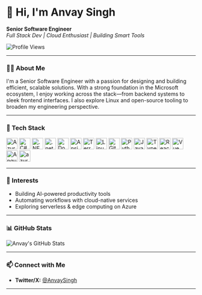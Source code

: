 # 👋 Hi, I'm Anvay Singh

**Senior Software Engineer**  
*Full Stack Dev | Cloud Enthusiast | Building Smart Tools*

![Profile Views](https://komarev.com/ghpvc/?username=anvaysingh&label=Profile%20views&color=0e75b6&style=flat)

---

### 👨‍💻 About Me

I'm a Senior Software Engineer with a passion for designing and building efficient, scalable solutions. With a strong foundation in the Microsoft ecosystem, I enjoy working across the stack—from backend systems to sleek frontend interfaces. I also explore Linux and open-source tooling to broaden my engineering perspective.

---

### 🔧 Tech Stack

<div align="left">
  <img src="https://cdn.jsdelivr.net/gh/devicons/devicon/icons/azure/azure-original.svg" height="30" alt="Azure" />
  <img src="https://cdn.jsdelivr.net/gh/devicons/devicon/icons/csharp/csharp-original.svg" height="30" alt="C#" />
  <img src="https://cdn.jsdelivr.net/gh/devicons/devicon/icons/dot-net/dot-net-original.svg" height="30" alt=".NET" />
  <img src="https://cdn.jsdelivr.net/gh/devicons/devicon@latest/icons/dotnetcore/dotnetcore-original.svg" height="30" alt=".netcore"/>
  <img src="https://cdn.jsdelivr.net/gh/devicons/devicon@latest/icons/docker/docker-original-wordmark.svg" height="30" alt="Docker" />
  <img src="https://cdn.jsdelivr.net/gh/devicons/devicon@latest/icons/ansible/ansible-original-wordmark.svg" height="30" alt="Ansible"/>
  <img src="https://cdn.jsdelivr.net/gh/devicons/devicon@latest/icons/terraform/terraform-original-wordmark.svg" height="30" alt="Terraform"/>
  <img src="https://cdn.jsdelivr.net/gh/devicons/devicon/icons/linux/linux-original.svg" height="30" alt="Linux" />
  <img src="https://cdn.jsdelivr.net/gh/devicons/devicon/icons/git/git-original.svg" height="30" alt="Git" />
  <img src="https://cdn.jsdelivr.net/gh/devicons/devicon/icons/python/python-original.svg" height="30" alt="Python" />
  <img src="https://cdn.jsdelivr.net/gh/devicons/devicon/icons/javascript/javascript-original.svg" height="30" alt="JavaScript" />
  <img src="https://cdn.jsdelivr.net/gh/devicons/devicon/icons/typescript/typescript-original.svg" height="30" alt="TypeScript" />
  <img src="https://cdn.jsdelivr.net/gh/devicons/devicon/icons/react/react-original.svg" height="30" alt="React" />
  <img src="https://cdn.jsdelivr.net/gh/devicons/devicon/icons/vuejs/vuejs-original.svg" height="30" alt="Vue" />
  <img src="https://cdn.jsdelivr.net/gh/devicons/devicon@latest/icons/angular/angular-original.svg"  height="30" alt="Angular"/>
  <img src="https://cdn.jsdelivr.net/gh/devicons/devicon@latest/icons/azuresqldatabase/azuresqldatabase-original.svg" height="30" alt="azureSQL"/>
  
          
          
          
          
          
          
</div>

---

### 🚀 Interests

- Building AI-powered productivity tools  
- Automating workflows with cloud-native services  
- Exploring serverless & edge computing on Azure

---

### 📊 GitHub Stats

![Anvay's GitHub Stats](https://github-readme-stats.vercel.app/api?username=anvaysingh&show_icons=true&theme=default&hide_title=true)

---

### 📫 Connect with Me

- **Twitter/X:** [@AnvaySingh](https://twitter.com/AnvaySingh)

---

<!--
**anvaysingh/anvaysingh** is a ✨ special ✨ GitHub profile README.
-->
